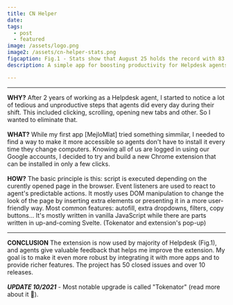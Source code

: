 ```yaml
---
title: CN Helper
date: 
tags:
  - post
  - featured
image: /assets/logo.png
image2: /assets/cn-helper-stats.png
figcaption: Fig.1 - Stats show that August 25 holds the record with 83 users. Extension is actively used with some dips in usage during the summer.
description: A simple app for boosting productivity for Helpdesk agents. It provides better UX with visual cues, autocomplete options and school search via pop-up.

---
```


---
__WHY?__
After 2 years of working as a Helpdesk agent, I started to notice a lot of tedious and unproductive steps that agents did every day during their shift. This included clicking, scrolling, opening new tabs and other. So I wanted to eliminate that.
\
\
__WHAT?__
While my first app [MejloMlat] tried something simmilar, I needed to find a way to make it more accessible so agents don't have to install it every time they change computers. Knowing all of us are logged in using our Google accounts, I decided to try and build a new Chrome extension that can be installed in only a few clicks.
\
\
__HOW?__
The basic principle is this: script is executed depending on the curently opened page in the browser. Event listeners are used to react to agent's predictable actions. It mostly uses DOM manipulation to change the look of the page by inserting extra elements or presenting it in a more user-friendly way. 
Most common features: autofill, extra dropdowns, filters, copy buttons...
It's mostly written in vanilla JavaScript while there are parts written in up-and-coming Svelte. (Tokenator and extension's pop-up)

---
__CONCLUSION__
The extension is now used by majority of Helpdesk (Fig.1), and agents give valuable feedback that helps me improve the extension. My goal is to make it even more robust by integrating it with more apps and to provide richer features. The project has 50 closed issues and over 10 releases. 
\
\
**_UPDATE 10/2021_** -  Most notable upgrade is called "Tokenator" (read more about it 🔗).
